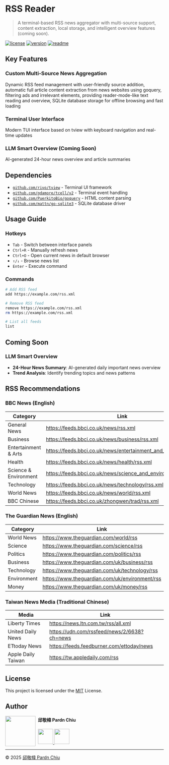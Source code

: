 # RSS Reader

> A terminal-based RSS news aggregator with multi-source support, content extraction, local storage, and intelligent overview features (coming soon).

[![license](https://img.shields.io/github/license/pardnchiu/rss-reader)](LICENSE)
[![version](https://img.shields.io/github/v/tag/pardnchiu/rss-reader)](https://github.com/pardnchiu/rss-reader/releases)
[![readme](https://img.shields.io/badge/readme-繁體中文-blue)](README.zh.md) 

## Key Features

### Custom Multi-Source News Aggregation
Dynamic RSS feed management with user-friendly source addition, automatic full article content extraction from news websites using goquery, filtering ads and irrelevant elements, providing reader-mode-like text reading and overview, SQLite database storage for offline browsing and fast loading

### Terminal User Interface
Modern TUI interface based on tview with keyboard navigation and real-time updates

### LLM Smart Overview (Coming Soon)
AI-generated 24-hour news overview and article summaries

## Dependencies

- [`github.com/rivo/tview`](https://github.com/rivo/tview) - Terminal UI framework
- [`github.com/gdamore/tcell/v2`](https://github.com/gdamore/tcell/v2) - Terminal event handling
- [`github.com/PuerkitoBio/goquery`](https://github.com/PuerkitoBio/goquery) - HTML content parsing
- [`github.com/mattn/go-sqlite3`](https://github.com/mattn/go-sqlite3) - SQLite database driver

## Usage Guide

### Hotkeys
- `Tab` - Switch between interface panels
- `Ctrl+R` - Manually refresh news
- `Ctrl+O` - Open current news in default browser
- `↑/↓` - Browse news list
- `Enter` - Execute command

### Commands
```bash
# Add RSS feed
add https://example.com/rss.xml

# Remove RSS feed
remove https://example.com/rss.xml
rm https://example.com/rss.xml

# List all feeds
list
```

## Coming Soon

### LLM Smart Overview
- **24-Hour News Summary**: AI-generated daily important news overview
- **Trend Analysis**: Identify trending topics and news patterns

## RSS Recommendations

### BBC News (English)
| Category | Link |
|----------|------|
| General News | https://feeds.bbci.co.uk/news/rss.xml |
| Business | https://feeds.bbci.co.uk/news/business/rss.xml |
| Entertainment & Arts | https://feeds.bbci.co.uk/news/entertainment_and_arts/rss.xml |
| Health | https://feeds.bbci.co.uk/news/health/rss.xml |
| Science & Environment | https://feeds.bbci.co.uk/news/science_and_environment/rss.xml |
| Technology | https://feeds.bbci.co.uk/news/technology/rss.xml |
| World News | https://feeds.bbci.co.uk/news/world/rss.xml |
| BBC Chinese | https://feeds.bbci.co.uk/zhongwen/trad/rss.xml |

### The Guardian News (English)
| Category | Link |
|----------|------|
| World News | https://www.theguardian.com/world/rss |
| Science | https://www.theguardian.com/science/rss |
| Politics | https://www.theguardian.com/politics/rss |
| Business | https://www.theguardian.com/uk/business/rss |
| Technology | https://www.theguardian.com/uk/technology/rss |
| Environment | https://www.theguardian.com/uk/environment/rss |
| Money | https://www.theguardian.com/uk/money/rss |

### Taiwan News Media (Traditional Chinese)
| Media | Link |
|-------|------|
| Liberty Times | https://news.ltn.com.tw/rss/all.xml |
| United Daily News | https://udn.com/rssfeed/news/2/6638?ch=news |
| ETtoday News | https://feeds.feedburner.com/ettoday/news |
| Apple Daily Taiwan | https://tw.appledaily.com/rss |

## License

This project is licensed under the [MIT](LICENSE) License.

## Author

<img src="https://avatars.githubusercontent.com/u/25631760" align="left" width="96" height="96" style="margin-right: 0.5rem;">

<h4 style="padding-top: 0">邱敬幃 Pardn Chiu</h4>

<a href="mailto:dev@pardn.io" target="_blank">
  <img src="https://pardn.io/image/email.svg" width="48" height="48">
</a> <a href="https://linkedin.com/in/pardnchiu" target="_blank">
  <img src="https://pardn.io/image/linkedin.svg" width="48" height="48">
</a>

***

©️ 2025 [邱敬幃 Pardn Chiu](https://pardn.io)